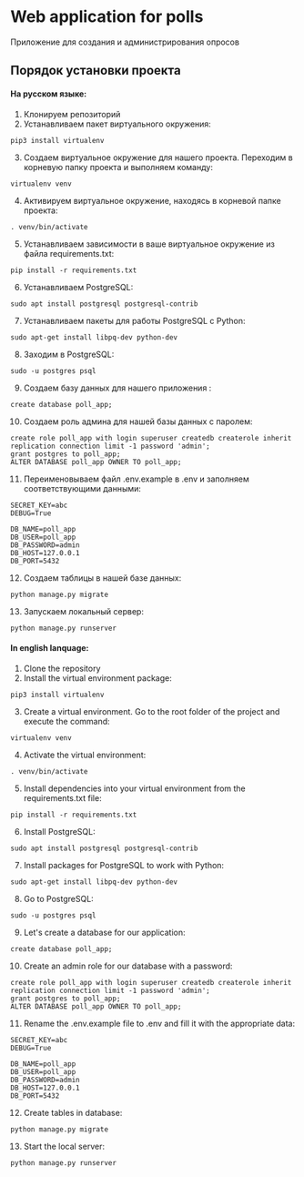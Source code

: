 # Web application for polls

Приложение для создания и администрирования опросов

## Порядок установки проекта
#### На русском языке:


1. Клонируем репозиторий
2. Устанавливаем пакет виртуального окружения:
```
pip3 install virtualenv
```
3. Создаем виртуальное окружение для нашего проекта. Переходим в корневую папку проекта и выполняем команду:
```
virtualenv venv
```
4. Активируем виртуальное окружение, находясь в корневой папке проекта:
```
. venv/bin/activate
```
5. Устанавливаем зависимости в ваше виртуальное окружение из файла requirements.txt:
```
pip install -r requirements.txt
```
6. Устанавливаем PostgreSQL:
```
sudo apt install postgresql postgresql-contrib
```
7. Устанавливаем пакеты для работы PostgreSQL с Python:
```
sudo apt-get install libpq-dev python-dev
```
8. Заходим в PostgreSQL:
```
sudo -u postgres psql
```
9. Создаем базу данных для нашего приложения :
```
create database poll_app;
```
10. Создаем роль админа для нашей базы данных с паролем:
```
create role poll_app with login superuser createdb createrole inherit replication connection limit -1 password 'admin';
grant postgres to poll_app;
ALTER DATABASE poll_app OWNER TO poll_app;
```
11. Переименовываем файл .env.example в .env и заполняем соответствующими данными:
```
SECRET_KEY=abc
DEBUG=True
 
DB_NAME=poll_app
DB_USER=poll_app
DB_PASSWORD=admin
DB_HOST=127.0.0.1
DB_PORT=5432
```
12. Создаем таблицы в нашей базе данных:
```
python manage.py migrate
```
13. Запускаем локальный сервер:
```
python manage.py runserver
```

#### In english lanquage:


1. Clone the repository
2. Install the virtual environment package:
```
pip3 install virtualenv
```
3. Create a virtual environment. Go to the root folder of the project and execute the command:
```
virtualenv venv
```
4. Activate the virtual environment:
```
. venv/bin/activate
```
5. Install dependencies into your virtual environment from the requirements.txt file:
```
pip install -r requirements.txt
```
6. Install PostgreSQL:
```
sudo apt install postgresql postgresql-contrib
```
7. Install packages for PostgreSQL to work with Python:
```
sudo apt-get install libpq-dev python-dev
```
8. Go to PostgreSQL:
```
sudo -u postgres psql
```
9. Let's create a database for our application:
```
create database poll_app;
```
10. Create an admin role for our database with a password:
```
create role poll_app with login superuser createdb createrole inherit replication connection limit -1 password 'admin';
grant postgres to poll_app;
ALTER DATABASE poll_app OWNER TO poll_app;
```
11. Rename the .env.example file to .env and fill it with the appropriate data:
```
SECRET_KEY=abc
DEBUG=True
 
DB_NAME=poll_app
DB_USER=poll_app
DB_PASSWORD=admin
DB_HOST=127.0.0.1
DB_PORT=5432
```
12. Create tables in database:
```
python manage.py migrate
```
13. Start the local server:
```
python manage.py runserver
```
